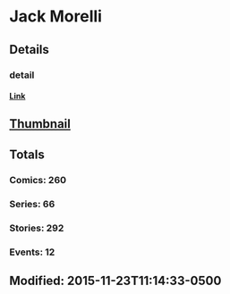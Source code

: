 # Jack  Morelli 
## Details
### detail
#### [Link](http://marvel.com/comics/creators/1933/jack_morelli?utm_campaign=apiRef&utm_source=225578a89fc76f3d20fbffda5d17a88d)
## [Thumbnail](http://i.annihil.us/u/prod/marvel/i/mg/5/e0/4bb50b9634b33.jpg)
## Totals
### Comics: 260
### Series: 66
### Stories: 292
### Events: 12
## Modified: 2015-11-23T11:14:33-0500